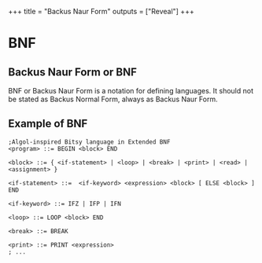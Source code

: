 +++
title = "Backus Naur Form"
outputs = ["Reveal"]
+++

# BNF
## Backus Naur Form or BNF

BNF or Backus Naur Form is a notation for defining languages.
It should not be stated as Backus Normal Form, always as Backus Naur Form.

## Example of BNF

```BNF
;Algol-inspired Bitsy language in Extended BNF
<program> ::= BEGIN <block> END

<block> ::= { <if-statement> | <loop> | <break> | <print> | <read> | <assignment> }

<if-statement> ::=  <if-keyword> <expression> <block> [ ELSE <block> ] END

<if-keyword> ::= IFZ | IFP | IFN

<loop> ::= LOOP <block> END

<break> ::= BREAK

<print> ::= PRINT <expression>
; ...
```
